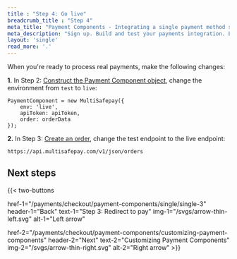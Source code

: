 ```yaml
---
title : "Step 4: Go live"
breadcrumb_title : "Step 4"
meta_title: "Payment Components - Integrating a single payment method step 4 - MultiSafepay Docs"
meta_description: "Sign up. Build and test your payments integration. Explore our products and services. Use our API reference, SDKs, and wrappers. Get support."
layout: 'single'
read_more: '.'
--- 
```


When you're ready to process real payments, make the following changes:

**1.** In Step 2: [Construct the Payment Component object](#construct-the-payment-component-object), change the environment from `test` to `live`:
```
PaymentComponent = new MultiSafepay({
    env: 'live',
    apiToken: apiToken,
    order: orderData
});
```

**2.** In Step 3: [Create an order](#create-an-order), change the test endpoint to the live endpoint:  

`https://api.multisafepay.com/v1/json/orders`

## Next steps

{{< two-buttons

href-1="/payments/checkout/payment-components/single/single-3" header-1="Back" text-1="Step 3: Redirect to pay" img-1="/svgs/arrow-thin-left.svg" alt-1="Left arrow" 

href-2="/payments/checkout/payment-components/customizing-payment-components" header-2="Next" text-2="Customizing Payment Components" img-2="/svgs/arrow-thin-right.svg" alt-2="Right arrow" >}}
